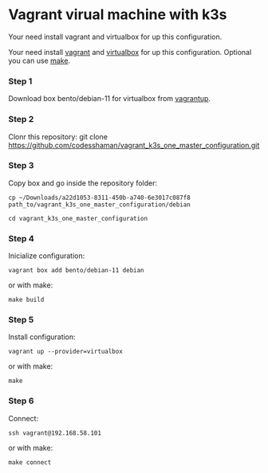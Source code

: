 # Vagrant virual machine with k3s

Your need install vagrant and virtualbox for up this configuration.

Your need install [vagrant](https://github.com/hashicorp/vagrant-installers/releases/tag/v2.3.4.dev%2Bmain "vagrant") and  [virtualbox](https://www.virtualbox.org/ "virtualbox") for up this configuration. Optional you can use [make](https://www.gnu.org/software/make/ "make").

### Step 1

Download box bento/debian-11 for virtualbox from [vagrantup](https://app.vagrantup.com/bento/boxes/debian-11 "vagrantup").

### Step 2

Clonr this repository: git clone https://github.com/codesshaman/vagrant_k3s_one_master_configuration.git

### Step 3

Copy box and go inside the repository folder:

``cp ~/Downloads/a22d1053-8311-450b-a740-6e3017c087f8 path_to/vagrant_k3s_one_master_configuration/debian``

``cd vagrant_k3s_one_master_configuration``

### Step 4

Inicialize configuration:

``vagrant box add bento/debian-11 debian``

or with make:

``make build``

### Step 5

Install configuration:

``vagrant up --provider=virtualbox``

or with make:

``make``

### Step 6

Connect:

``ssh vagrant@192.168.58.101``

or with make:

``make connect``
